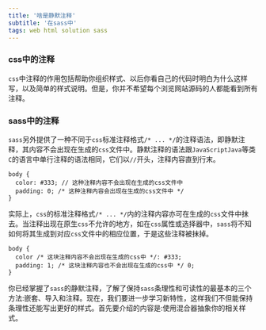 ```yaml
---
title: '啥是静默注释'
subtitle: '在sass中'
tags: web html solution sass
---
```


### css中的注释
<div class="content-bg">
<div class="content-intro view-box "><p></p><p><code>css</code>中注释的作用包括帮助你组织样式、以后你看自己的代码时明白为什么这样写，以及简单的样式说明。但是，你并不希望每个浏览网站源码的人都能看到所有注释。</p>

<h3>sass中的注释</h3>

<p><code>sass</code>另外提供了一种不同于<code>css</code>标准注释格式<code>/* ... */</code>的注释语法，即静默注释，其内容不会出现在生成的<code>css</code>文件中。静默注释的语法跟<code>JavaScript</code><code>Java</code>等类<code>C</code>的语言中单行注释的语法相同，它们以<code>//</code>开头，注释内容直到行末。</p><pre><a class="code-copy right0" title="复制到剪切板"><i class="icon-copy"></i></a><code class="hljs cpp"><span>body</span> {
  <span>color</span><span>: <span>#<span class="hljs-number">333</span></span>;</span> <span><span class="hljs-comment">// 这种注释内容不会出现在生成的css文件中</span></span>
  <span>padding</span><span>: <span><span class="hljs-number">0</span></span>;</span> <span><span class="hljs-comment">/* 这种注释内容会出现在生成的css文件中 */</span></span>
}</code></pre><p>实际上，<code>css</code>的标准注释格式<code>/* ... */</code>内的注释内容亦可在生成的<code>css</code>文件中抹去。当注释出现在原生<code>css</code>不允许的地方，如在<code>css</code>属性或选择器中，<code>sass</code>将不知如何将其生成到对应<code>css</code>文件中的相应位置，于是这些注释被抹掉。</p><pre><a class="code-copy right0" title="复制到剪切板"><i class="icon-copy"></i></a><code class="hljs php"><span>body</span> {
  <span>color</span> <span><span class="hljs-comment">/* 这块注释内容不会出现在生成的css中 */</span></span><span>: <span><span class="hljs-comment">#333</span></span><span class="hljs-comment">;</span></span>
  <span>padding</span><span>: <span><span class="hljs-number">1</span></span>;</span> <span><span class="hljs-comment">/* 这块注释内容也不会出现在生成的css中 */</span></span> <span class="hljs-number">0</span>;
}
</code></pre><p>你已经掌握了<code>sass</code>的静默注释，了解了保持<code>sass</code>条理性和可读性的最基本的三个方法:嵌套、导入和注释。现在，我们要进一步学习新特性，这样我们不但能保持条理性还能写出更好的样式。首先要介绍的内容是:使用混合器抽象你的相关样式。</p></div>
<div style="clear:both"></div>
</div>